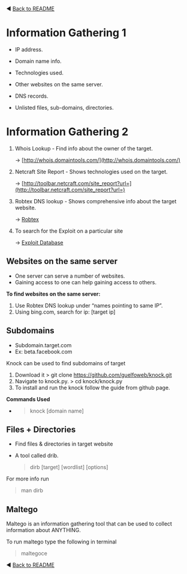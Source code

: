 :arrow_backward: [Back to README](../README.md)

# Information Gathering 1

- IP address.

- Domain name info.

- Technologies used.

- Other websites on the same server.

- DNS records.

- Unlisted files, sub-domains, directories.

# Information Gathering 2

1. Whois Lookup - Find info about the owner of the target.

    → [http://whois.domaintools.com/](http://whois.domaintools.com/)

2. Netcraft Site Report - Shows technologies used on the target.
    
    → [http://toolbar.netcraft.com/site_report?url=](http://toolbar.netcraft.com/site_report?url=)

3. Robtex DNS lookup - Shows comprehensive info about the target website. 

    → [Robtex](https://www.robtex.com/)

4. To search for the Exploit on a particular site

    → [Exploit Database](https://www.exploit-db.com/)

## Websites on the same server

- One server can serve a number of websites.
- Gaining access to one can help gaining access to others.

**To find websites on the same server:**

1. Use Robtex DNS lookup under “names pointing to same IP”.
2. Using bing.com, search for ip: [target ip]

## Subdomains

- Subdomain.target.com
- Ex: beta.facebook.com

Knock can be used to find subdomains of target

1. Download it > git clone https://github.com/guelfoweb/knock.git
2. Navigate to knock.py. > cd knock/knock.py
3. To install and run the knock follow the guide from github page.

**Commands Used**

- > knock [domain name] 

## Files + Directories

- Find files & directories in target website
- A tool called drib.

    > dirb [target] [wordlist] [options]

For more info run
> man dirb

## Maltego

Maltego is an information gathering tool that can be used to collect
information about ANYTHING.

To run maltego type the following in terminal

> maltegoce

:arrow_backward: [Back to README](../README.md)

